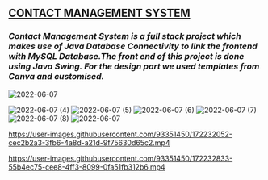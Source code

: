 
<h2><u>CONTACT MANAGEMENT SYSTEM</u></h2>
<h3><b><I>Contact Management System is a full stack project which makes use of Java Database Connectivity to link the frontend with MySQL Database.The front end of
     this project is done using Java Swing.
 For the design part we used templates from Canva and customised.
           </b></p>
        </I></b></h3>

![2022-06-07](https://user-images.githubusercontent.com/93351450/172234369-bb8c3439-afcf-4fd8-967c-7c31e28604ce.png)




![2022-06-07 (4)](https://user-images.githubusercontent.com/93351450/172230932-5c045ccd-9aa7-4bcc-baba-7a5d5c3be1da.png)
![2022-06-07 (5)](https://user-images.githubusercontent.com/93351450/172230940-16c0175c-c14b-4988-86ac-216624164ab9.png)
![2022-06-07 (6)](https://user-images.githubusercontent.com/93351450/172230944-4cf139d4-bb2c-48e9-9680-e4aa01a23e86.png)
![2022-06-07 (7)](https://user-images.githubusercontent.com/93351450/172230947-aff49594-ed4e-40e8-b19d-c8e7605ced2a.png)
![2022-06-07 (8)](https://user-images.githubusercontent.com/93351450/172230953-281f4ba6-ce7d-4b90-b313-b01adba9c0a6.png)
![2022-06-07](https://user-images.githubusercontent.com/93351450/172230957-1b58df10-bcbe-4364-8388-10a4c2511b4a.png)


https://user-images.githubusercontent.com/93351450/172232052-cec2b2a3-3fb6-4a8d-a21d-9f75630d65c2.mp4

https://user-images.githubusercontent.com/93351450/172232833-55b4ec75-cee8-4ff3-8099-0fa51fb312b6.mp4











